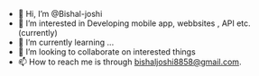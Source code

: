 - 👋 Hi, I’m @Bishal-joshi
- 👀 I’m interested in Developing mobile app, webbsites , API etc.(currently)
- 🌱 I’m currently learning ...
- 💞️ I’m looking to collaborate on interested things
- 📫 How to reach me is through bishaljoshi8858@gmail.com.

<!---
Bishal-joshi/Bishal-joshi is a ✨ special ✨ repository because its `README.md` (this file) appears on your GitHub profile.
You can click the Preview link to take a look at your changes.
--->
